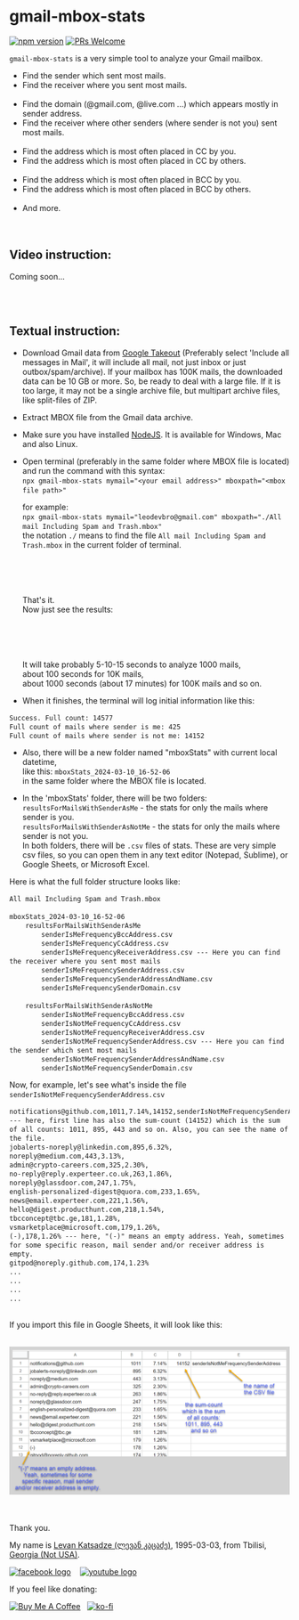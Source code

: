 # gmail-mbox-stats

[![npm version](https://img.shields.io/npm/v/gmail-mbox-stats.svg?style=flat)](https://www.npmjs.com/package/gmail-mbox-stats)
[![PRs Welcome](https://img.shields.io/badge/PRs-welcome-brightgreen.svg)](https://github.com/leodevbro/gmail-mbox-stats)

`gmail-mbox-stats` is a very simple tool to analyze your Gmail mailbox.

- Find the sender which sent most mails.
- Find the receiver where you sent most mails.
  <br />
  <br />
- Find the domain (@gmail.com, @live.com ...) which appears mostly in sender address.
- Find the receiver where other senders (where sender is not you) sent most mails.
  <br />
  <br />
- Find the address which is most often placed in CC by you.
- Find the address which is most often placed in CC by others.
  <br />
  <br />
- Find the address which is most often placed in BCC by you.
- Find the address which is most often placed in BCC by others.
  <br />
  <br />
- And more.
  <br />
  <br />
  <br />

## Video instruction:

Coming soon...

<br />
<br />

## Textual instruction:

- Download Gmail data from <a href="https://takeout.google.com/" target="_blank">Google Takeout</a> (Preferably select 'Include all messages in Mail', it will include all mail, not just inbox or just outbox/spam/archive). If your mailbox has 100K mails, the downloaded data can be 10 GB or more. So, be ready to deal with a large file. If it is too large, it may not be a single archive file, but multipart archive files, like split-files of ZIP.

- Extract MBOX file from the Gmail data archive.

- Make sure you have installed <a href="https://nodejs.org/" target="_blank">NodeJS</a>. It is available for Windows, Mac and also Linux.

- Open terminal (preferably in the same folder where MBOX file is located) and run the command with this syntax:<br />
  `npx gmail-mbox-stats mymail="<your email address>" mboxpath="<mbox file path>"`

  for example:<br />
  `npx gmail-mbox-stats mymail="leodevbro@gmail.com" mboxpath="./All mail Including Spam and Trash.mbox"`<br />
  the notation `./` means to find the file `All mail Including Spam and Trash.mbox` in the current folder of terminal.

  <br />
  <br />
  <br />
  <br />
  That's it.<br />
  Now just see the results:
  <br />
  <br />
  <br />
  <br />
  <br />

  It will take probably 5-10-15 seconds to analyze 1000 mails,<br />
  about 100 seconds for 10K mails,<br />
  about 1000 seconds (about 17 minutes) for 100K mails and so on.<br />

- When it finishes, the terminal will log initial information like this:

```
Success. Full count: 14577
Full count of mails where sender is me: 425
Full count of mails where sender is not me: 14152
```

- Also, there will be a new folder named "mboxStats" with current local datetime, <br />
  like this: `mboxStats_2024-03-10_16-52-06`<br />
  in the same folder where the MBOX file is located.<br />

- In the 'mboxStats' folder, there will be two folders:<br />
  `resultsForMailsWithSenderAsMe` - the stats for only the mails where sender is you.<br />
  `resultsForMailsWithSenderAsNotMe` - the stats for only the mails where sender is not you.<br />
  In both folders, there will be `.csv` files of stats. These are very simple csv files, so you can open them in any text editor (Notepad, Sublime), or Google Sheets, or Microsoft Excel.

Here is what the full folder structure looks like:

```
All mail Including Spam and Trash.mbox

mboxStats_2024-03-10_16-52-06
    resultsForMailsWithSenderAsMe
        senderIsMeFrequencyBccAddress.csv
        senderIsMeFrequencyCcAddress.csv
        senderIsMeFrequencyReceiverAddress.csv --- Here you can find the receiver where you sent most mails
        senderIsMeFrequencySenderAddress.csv
        senderIsMeFrequencySenderAddressAndName.csv
        senderIsMeFrequencySenderDomain.csv

    resultsForMailsWithSenderAsNotMe
        senderIsNotMeFrequencyBccAddress.csv
        senderIsNotMeFrequencyCcAddress.csv
        senderIsNotMeFrequencyReceiverAddress.csv
        senderIsNotMeFrequencySenderAddress.csv --- Here you can find the sender which sent most mails
        senderIsNotMeFrequencySenderAddressAndName.csv
        senderIsNotMeFrequencySenderDomain.csv

```

Now, for example, let's see what's inside the file `senderIsNotMeFrequencySenderAddress.csv`

```
notifications@github.com,1011,7.14%,14152,senderIsNotMeFrequencySenderAddress --- here, first line has also the sum-count (14152) which is the sum of all counts: 1011, 895, 443 and so on. Also, you can see the name of the file.
jobalerts-noreply@linkedin.com,895,6.32%,
noreply@medium.com,443,3.13%,
admin@crypto-careers.com,325,2.30%,
no-reply@reply.experteer.co.uk,263,1.86%,
noreply@glassdoor.com,247,1.75%,
english-personalized-digest@quora.com,233,1.65%,
news@email.experteer.com,221,1.56%,
hello@digest.producthunt.com,218,1.54%,
tbcconcept@tbc.ge,181,1.28%,
vsmarketplace@microsoft.com,179,1.26%,
(-),178,1.26% --- here, "(-)" means an empty address. Yeah, sometimes for some specific reason, mail sender and/or receiver address is empty.
gitpod@noreply.github.com,174,1.23%
...
...
...
...
```
<br />
If you import this file in Google Sheets, it will look like this:
<br />
<br />

![Example Result CSV In Google Sheets](./exampleResultCsv.png "Example Result CSV In Google Sheets")

<br />
<br />
Thank you.

<p>My name is <a href="https://leodevbro.github.io">Levan Katsadze (ლევან კაცაძე)</a>, 1995-03-03, from Tbilisi, <a href="https://en.wikipedia.org/wiki/Georgia_(country)">Georgia (Not USA)</a>.</p>

<p float="left">
  <a style="margin-right: 12px;" href="https://www.facebook.com/leodevbropage" target="_blank"><img src="https://raw.githubusercontent.com/leodevbro/vscode-blockman/main/demo-media/still-image/social/fb-logo2.png" alt="facebook logo" style="height: 44px !important; width: auto !important;" /></a>
  <a style="margin-right: 12px;" href="https://www.youtube.com/@leodevbro" target="_blank"><img src="https://raw.githubusercontent.com/leodevbro/vscode-blockman/main/demo-media/still-image/social/yt-logo3.png" alt="youtube logo" style="height: 44px !important; width: auto !important;" /></a>
</p>

If you feel like donating:

<p float="left">
  <a style="float: left; margin-right: 12px;" href="https://www.buymeacoffee.com/leodevbro" target="_blank"><img src="https://raw.githubusercontent.com/leodevbro/vscode-blockman/main/demo-media/still-image/donation/buy-me-a-coffee_2.png" alt="Buy Me A Coffee" style="height: 44px !important; width: auto !important;" /></a>
  <a style="margin-right: 12px;" href="https://ko-fi.com/leodevbro" target="_blank"><img src="https://raw.githubusercontent.com/leodevbro/vscode-blockman/main/demo-media/still-image/donation/ko-fi_2.png" alt="ko-fi" style="height: 44px !important; width: auto !important;" /></a>
</p>

<br />
<br />
<br />
